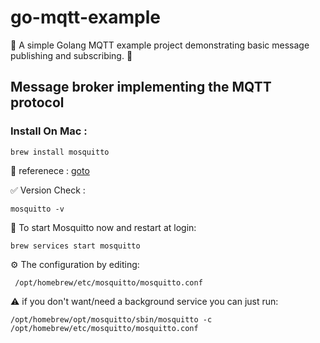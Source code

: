# go-mqtt-example
🌟 A simple Golang MQTT example project demonstrating basic message publishing and subscribing. 🚀

## Message broker implementing the MQTT protocol

### Install On Mac :
```
brew install mosquitto
```

🚀 referenece : [goto](https://formulae.brew.sh/formula/mosquitto)

✅ Version Check :
```
mosquitto -v
```

🏁 To start Mosquitto now and restart at login:
```
brew services start mosquitto
```

⚙️ The configuration by editing:
```
 /opt/homebrew/etc/mosquitto/mosquitto.conf
```

⚠️ if you don't want/need a background service you can just run:
```
/opt/homebrew/opt/mosquitto/sbin/mosquitto -c /opt/homebrew/etc/mosquitto/mosquitto.conf
```
